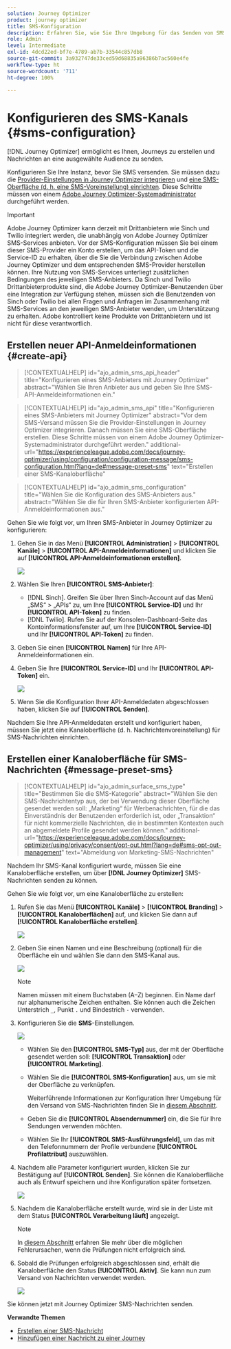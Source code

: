 ```yaml
---
solution: Journey Optimizer
product: journey optimizer
title: SMS-Konfiguration
description: Erfahren Sie, wie Sie Ihre Umgebung für das Senden von SMS-Nachrichten mit Journey Optimizer konfigurieren
role: Admin
level: Intermediate
exl-id: 4dcd22ed-bf7e-4789-ab7b-33544c857db8
source-git-commit: 3a932747de33ced59d68835a96386b7ac560e4fe
workflow-type: ht
source-wordcount: '711'
ht-degree: 100%

---
```


# Konfigurieren des SMS-Kanals {#sms-configuration}

[!DNL Journey Optimizer] ermöglicht es Ihnen, Journeys zu erstellen und Nachrichten an eine ausgewählte Audience zu senden.

Konfigurieren Sie Ihre Instanz, bevor Sie SMS versenden. Sie müssen dazu die [Provider-Einstellungen in Journey Optimizer integrieren](#create-api) und [eine SMS-Oberfläche (d. h. eine SMS-Voreinstellung) einrichten](#message-preset-sms). Diese Schritte müssen von einem [Adobe Journey Optimizer-Systemadministrator](../start/path/administrator.md) durchgeführt werden.

>[!IMPORTANT]
>
>Adobe Journey Optimizer kann derzeit mit Drittanbietern wie Sinch und Twilio integriert werden, die unabhängig von Adobe Journey Optimizer SMS-Services anbieten.  Vor der SMS-Konfiguration müssen Sie bei einem dieser SMS-Provider ein Konto erstellen, um das API-Token und die Service-ID zu erhalten, über die Sie die Verbindung zwischen Adobe Journey Optimizer und dem entsprechenden SMS-Provider herstellen können. Ihre Nutzung von SMS-Services unterliegt zusätzlichen Bedingungen des jeweiligen SMS-Anbieters. Da Sinch und Twilio Drittanbieterprodukte sind, die Adobe Journey Optimizer-Benutzenden über eine Integration zur Verfügung stehen, müssen sich die Benutzenden von Sinch oder Twilio bei allen Fragen und Anfragen im Zusammenhang mit SMS-Services an den jeweiligen SMS-Anbieter wenden, um Unterstützung zu erhalten. Adobe kontrolliert keine Produkte von Drittanbietern und ist nicht für diese verantwortlich.

## Erstellen neuer API-Anmeldeinformationen {#create-api}

>[!CONTEXTUALHELP]
>id="ajo_admin_sms_api_header"
>title="Konfigurieren eines SMS-Anbieters mit Journey Optimizer"
>abstract="Wählen Sie Ihren Anbieter aus und geben Sie Ihre SMS-API-Anmeldeinformationen ein."

>[!CONTEXTUALHELP]
>id="ajo_admin_sms_api"
>title="Konfigurieren eines SMS-Anbieters mit Journey Optimizer"
>abstract="Vor dem SMS-Versand müssen Sie die Provider-Einstellungen in Journey Optimizer integrieren. Danach müssen Sie eine SMS-Oberfläche erstellen. Diese Schritte müssen von einem Adobe Journey Optimizer-Systemadministrator durchgeführt werden."
>additional-url="https://experienceleague.adobe.com/docs/journey-optimizer/using/configuration/configuration-message/sms-configuration.html?lang=de#message-preset-sms" text="Erstellen einer SMS-Kanaloberfläche"

>[!CONTEXTUALHELP]
>id="ajo_admin_sms_configuration"
>title="Wählen Sie die Konfiguration des SMS-Anbieters aus."
>abstract="Wählen Sie die für Ihren SMS-Anbieter konfigurierten API-Anmeldeinformationen aus."

Gehen Sie wie folgt vor, um Ihren SMS-Anbieter in Journey Optimizer zu konfigurieren:

1. Gehen Sie in das Menü **[!UICONTROL Administration]** > **[!UICONTROL Kanäle]** > **[!UICONTROL API-Anmeldeinformationen]** und klicken Sie auf **[!UICONTROL API-Anmeldeinformationen erstellen]**.

   ![](assets/sms_4.png)

1. Wählen Sie Ihren **[!UICONTROL SMS-Anbieter]**:

   * [!DNL Sinch]. Greifen Sie über Ihren Sinch-Account auf das Menü „SMS“ > „APIs“ zu, um Ihre **[!UICONTROL Service-ID]** und Ihr **[!UICONTROL API-Token]** zu finden.
   * [!DNL Twilio]. Rufen Sie auf der Konsolen-Dashboard-Seite das Kontoinformationsfenster auf, um Ihre **[!UICONTROL Service-ID]** und Ihr **[!UICONTROL API-Token]** zu finden.

1. Geben Sie einen **[!UICONTROL Namen]** für Ihre API-Anmeldeinformationen ein.

1. Geben Sie Ihre **[!UICONTROL Service-ID]** und Ihr **[!UICONTROL API-Token]** ein.

   ![](assets/sms_5.png)

1. Wenn Sie die Konfiguration Ihrer API-Anmeldedaten abgeschlossen haben, klicken Sie auf **[!UICONTROL Senden]**.

Nachdem Sie Ihre API-Anmeldedaten erstellt und konfiguriert haben, müssen Sie jetzt eine Kanaloberfläche (d. h. Nachrichtenvoreinstellung) für SMS-Nachrichten einrichten.

## Erstellen einer Kanaloberfläche für SMS-Nachrichten {#message-preset-sms}

>[!CONTEXTUALHELP]
>id="ajo_admin_surface_sms_type"
>title="Bestimmen Sie die SMS-Kategorie"
>abstract="Wählen Sie den SMS-Nachrichtentyp aus, der bei Verwendung dieser Oberfläche gesendet werden soll: „Marketing“ für Werbenachrichten, für die das Einverständnis der Benutzenden erforderlich ist, oder „Transaktion“ für nicht kommerzielle Nachrichten, die in bestimmten Kontexten auch an abgemeldete Profile gesendet werden können."
>additional-url="https://experienceleague.adobe.com/docs/journey-optimizer/using/privacy/consent/opt-out.html?lang=de#sms-opt-out-management" text="Abmeldung von Marketing-SMS-Nachrichten"

Nachdem Ihr SMS-Kanal konfiguriert wurde, müssen Sie eine Kanaloberfläche erstellen, um über **[!DNL Journey Optimizer]** SMS-Nachrichten senden zu können.

Gehen Sie wie folgt vor, um eine Kanaloberfläche zu erstellen:

1. Rufen Sie das Menü **[!UICONTROL Kanäle]** > **[!UICONTROL Branding]** > **[!UICONTROL Kanaloberflächen]** auf, und klicken Sie dann auf **[!UICONTROL Kanaloberfläche erstellen]**.

   ![](assets/preset-create.png)

1. Geben Sie einen Namen und eine Beschreibung (optional) für die Oberfläche ein und wählen Sie dann den SMS-Kanal aus.

   ![](assets/sms_preset.png)

   >[!NOTE]
   >
   > Namen müssen mit einem Buchstaben (A–Z) beginnen. Ein Name darf nur alphanumerische Zeichen enthalten. Sie können auch die Zeichen Unterstrich `_`, Punkt `.` und Bindestrich `-` verwenden.

1. Konfigurieren Sie die **SMS**-Einstellungen.

   ![](assets/preset-sms.png)

   * Wählen Sie den **[!UICONTROL SMS-Typ]** aus, der mit der Oberfläche gesendet werden soll: **[!UICONTROL Transaktion]** oder **[!UICONTROL Marketing]**.

   * Wählen Sie die **[!UICONTROL SMS-Konfiguration]** aus, um sie mit der Oberfläche zu verknüpfen.

      Weiterführende Informationen zur Konfiguration Ihrer Umgebung für den Versand von SMS-Nachrichten finden Sie in [diesem Abschnitt](#create-api).

   * Geben Sie die **[!UICONTROL Absendernummer]** ein, die Sie für Ihre Sendungen verwenden möchten.

   * Wählen Sie Ihr **[!UICONTROL SMS-Ausführungsfeld]**, um das mit den Telefonnummern der Profile verbundene **[!UICONTROL Profilattribut]** auszuwählen.

1. Nachdem alle Parameter konfiguriert wurden, klicken Sie zur Bestätigung auf **[!UICONTROL Senden]**. Sie können die Kanaloberfläche auch als Entwurf speichern und ihre Konfiguration später fortsetzen.

   ![](assets/sms_preset_2.png)

1. Nachdem die Kanaloberfläche erstellt wurde, wird sie in der Liste mit dem Status **[!UICONTROL Verarbeitung läuft]** angezeigt.

   >[!NOTE]
   >
   >In [diesem Abschnitt](#monitor-channel-surfaces) erfahren Sie mehr über die möglichen Fehlerursachen, wenn die Prüfungen nicht erfolgreich sind.

1. Sobald die Prüfungen erfolgreich abgeschlossen sind, erhält die Kanaloberfläche den Status **[!UICONTROL Aktiv]**. Sie kann nun zum Versand von Nachrichten verwendet werden.

   ![](assets/preset-active.png)

Sie können jetzt mit Journey Optimizer SMS-Nachrichten senden.

**Verwandte Themen**

* [Erstellen einer SMS-Nachricht](../messages/create-sms.md)
* [Hinzufügen einer Nachricht zu einer Journey](../building-journeys/journeys-message.md)
